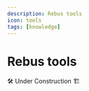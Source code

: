 ```yaml
---
description: Rebus tools
icon: tools
tags: [knowledge]
---
```


# Rebus tools

🛠 Under Construction 🏗​